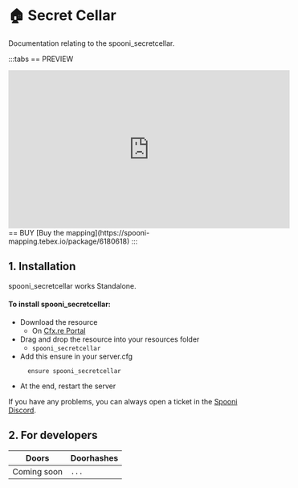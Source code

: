 # 🏠 Secret Cellar
Documentation relating to the spooni_secretcellar.

:::tabs
== PREVIEW
<iframe width="560" height="315" src="https://www.youtube.com/embed/0uV0KZE5RVs?si=RwqvmdEfpjyY3OeW" frameborder="0" allow="accelerometer; autoplay; clipboard-write; encrypted-media; gyroscope; picture-in-picture; web-share" referrerpolicy="strict-origin-when-cross-origin" allowfullscreen></iframe>
== BUY
[Buy the mapping](https://spooni-mapping.tebex.io/package/6180618)
:::

## 1. Installation
spooni_secretcellar works Standalone.  

#### To install spooni_secretcellar:
- Download the resource
  - On [Cfx.re Portal](https://portal.cfx.re/)
- Drag and drop the resource into your resources folder
  - `spooni_secretcellar`
- Add this ensure in your server.cfg
  ```
    ensure spooni_secretcellar
  ```
- At the end, restart the server

If you have any problems, you can always open a ticket in the [Spooni Discord](https://discord.gg/spooni).

## 2. For developers
| Doors                     | Doorhashes
|---------------------------|----------------------------------------------------------------------------------|
| Coming soon               | `...`
